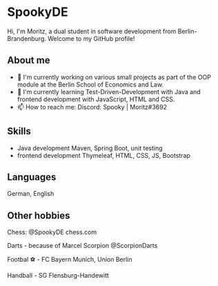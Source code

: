 # SpookyDE

Hi, I'm Moritz, a dual student in software development from Berlin-Brandenburg. Welcome to my GitHub profile!

## About me

- 🔭 I'm currently working on various small projects as part of the OOP module at the Berlin School of Economics and Law.
- 🌱 I'm currently learning Test-Driven-Development with Java and frontend development with JavaScript, HTML and CSS.
- 📫 How to reach me: Discord: Spooky | Moritz#3692

## Skills

- Java development Maven, Spring Boot, unit testing
- frontend development Thymeleaf, HTML, CSS, JS, Bootstrap

## Languages

German, English

## Other hobbies

Chess: @SpookyDE chess.com

Darts - because of Marcel Scorpion @ScorpionDarts

Footbal ⚽ - FC Bayern Munich, Union Berlin

Handball - SG Flensburg-Handewitt



